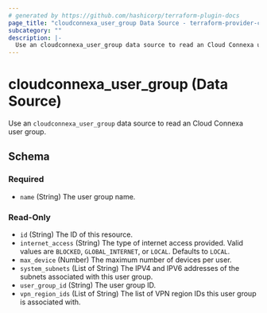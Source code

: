 ```yaml
---
# generated by https://github.com/hashicorp/terraform-plugin-docs
page_title: "cloudconnexa_user_group Data Source - terraform-provider-cloudconnexa"
subcategory: ""
description: |-
  Use an cloudconnexa_user_group data source to read an Cloud Connexa user group.
---
```


# cloudconnexa_user_group (Data Source)

Use an `cloudconnexa_user_group` data source to read an Cloud Connexa user group.



<!-- schema generated by tfplugindocs -->
## Schema

### Required

- `name` (String) The user group name.

### Read-Only

- `id` (String) The ID of this resource.
- `internet_access` (String) The type of internet access provided. Valid values are `BLOCKED`, `GLOBAL_INTERNET`, or `LOCAL`. Defaults to `LOCAL`.
- `max_device` (Number) The maximum number of devices per user.
- `system_subnets` (List of String) The IPV4 and IPV6 addresses of the subnets associated with this user group.
- `user_group_id` (String) The user group ID.
- `vpn_region_ids` (List of String) The list of VPN region IDs this user group is associated with.


